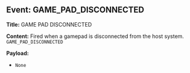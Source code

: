 ## Event: GAME_PAD_DISCONNECTED

**Title:** GAME PAD DISCONNECTED

**Content:**
Fired when a gamepad is disconnected from the host system.
`GAME_PAD_DISCONNECTED`

**Payload:**
- `None`